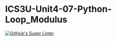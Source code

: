 # ICS3U-Unit4-07-Python-Loop_Modulus

[![GitHub's Super Linter](https://github.com/Rodas-Nega1/ICS3U-Unit4-07-Python-Loop_Modulus/workflows/GitHub's%20Super%20Linter/badge.svg)](https://github.com/Rodas-Nega1/ICS3U-Unit4-07-Python-Loop_Modulus/actions)
